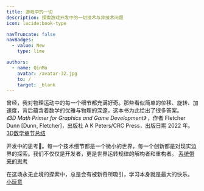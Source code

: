 ```yaml
---
title: 游戏中的一切
description: 探索游戏开发中的一切技术与非技术问题
icon: lucide:book-type

navTruncate: false
navBadges:
  - value: New
    type: lime

authors:
  - name: QinMo
    avatar: /avatar-32.jpg
    to: /
    target: _blank
---
```


<!-- Content of the page -->

曾经，我对物理运动中的每一个细节都充满好奇。那些看似简单的位移、旋转、加速度，背后蕴含着数学的优雅与物理的深邃，这本书为此给出了很多答案。   
_《3D Math Primer for Graphics and Game Development》_ ，作者 Fletcher Dunn [Dunn, Fletcher]，出版社 A K Peters/CRC Press，出版日期 2022 年。   
[3D数学章节总结](/game/math/mathChapter1)

开发中的思考🤔。每一个技术细节都是一个微小的世界，每一个创新都是对现实边界的探索。我们不仅仅是开发者，更是世界运转规律的解构者和重构者。
[系统带来的思考](/game/system/systemEvent)

在这场永无止境的探索中，总是会有被新奇所吸引，学习本身就是最大的快乐。
[小玩意](/game/gizmo/wfc)